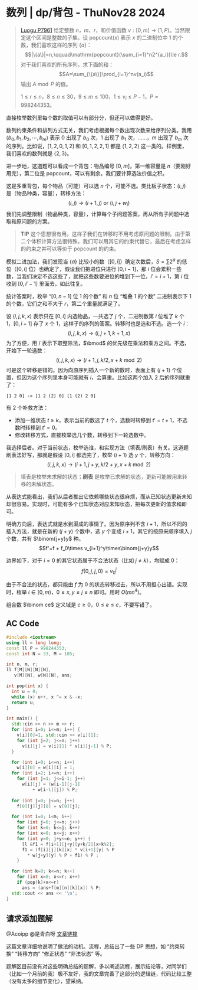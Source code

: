 # 数列 | dp/背包 - ThuNov28 2024
> [Luogu P7961](https://www.luogu.com.cn/problem/P7961)
> 给定整数 $n$，$m$，$r$，和价值函数 $v:[0,m]\rightarrow[1,P)$。当然限定这个区间是整数的子集。设 $\mathrm{popcount}(x)$ 表示 $x$ 的二进制位中 1 的个数，我们喜欢这样的序列 $\{a\}$：
> $$|\{a\}|=n,\qquad\mathrm{popcount}(\sum_{i=1}^n2^{a_i})\le r.$$
> 对于我们喜欢的所有序列，求下面的和：
> $$A=\sum_{\{a\}}\prod_{i=1}^nv(a_i)$$
> 输出 $A\bmod P$ 的值。
>
> $1\le r\le n$，$8\le n\le30$，$9\le m\le100$，$1\le v_i\le P-1$，$P=998244353$。

直接枚举数列里每个数的取值可以有部分分，但还可以做得更好。

数列约束条件和排列方式无关，我们考虑根据每个数出现次数来给序列分类。我用 $\langle b_0,b_1,b_2,\cdots,b_m\rangle$ 表示 0 出现了 $b_0$ 次，1 出现了 $b_1$ 次，……，$m$ 出现了 $b_m$ 次的序列。比如说，$[1,2,0,1,2]$ 和 $[0, 1, 2, 2, 1]$ 都是 $\langle 1,2,2\rangle$ 这一类的。样例里，我们喜欢的数列就是 $\langle 2,3\rangle$。

进一步地，这道题可以看成一个背包：物品编号 $[0,m]$，第一维容量是 $n$（要刚好用完），第二位是 $\mathrm{popcount}$，可以有剩余。我们要计算选法价值之积。

这是多重背包，每个物品（可能）可以选 $n$ 个，可能不选。类比板子状态：$(i,j)$ 是（物品种类，容量），转移方法：
$$(i,j)\rightarrow(i+1,j)\text{ or } (i,j+w_i)$$
我们先调整限制（物品种类，容量），计算每个子问题答案，再从所有子问题中选取和原问题的方案。

> **TIP** 这个思想很有用。这样子我们在转移时不用考虑原问题的限制。由于第二个体积计算方法很特殊，我们可以用其它的约束代替它，最后在考虑怎样的约束之并可以等价于 $\mathrm{popcount}$ 的约束。

模拟二进加法，我们发现当 $\{a\}$ 比较小的数（$[0,i]$）确定次数后，$S=\sum2^a$ 的低位（$[0,i]$ 位）也确定了，假设我们把进位只进行 $[0,i-1]$，那 $i$ 位会累积一些数，当我们决定不选这些了，就把这些数要进位的堆到下一位，$i'=i+1$，第 $i$ 位收到 $[0,i'-1]$ 里面去，如此往复。

统计答案时，枚举 “$[0,n-1]$ 位 1 的个数” 和 $n$ 位 “堆叠 1 的个数” 二进制表示下 1 的个数，它们之和不大于 $r$，第二个重量就满足了。

设 $(i,j,k,x)$ 表示只在 $[0,i]$ 内选物品，一共选了 $j$ 个，二进制数第 $i$ 位堆了 $k$ 个 1，$[0,i-1]$ 存了 $x$ 个 1，这样子的序列的答案。转移时也是选和不选。选一个 $i$：
$$(i,j,k,x)\rightarrow(i,j+1,k+1,x)$$
为了方便，用 $/$ 表示下取整除法，$\bmod$ 的优先级在乘法和乘方之间。不选，开始下一轮选数：
$$(i,j,k,x)\rightarrow(i+1,j,k/2,x+k\bmod2)$$
可是这个转移是错的。因为向原序列插入一个新的数时，表面上有 $(j+1)$ 个位置，但因为这个序列里本身可能就有 $i$，会算重。比如这两个加入 2 后的序列就重了：
```
[1 2 0] -> [1 2 (2) 0] [1 (2) 2 0]
```
有 2 个补救方法：
- 添加一维状态 $t\ge k$，表示当前的数选了 $t$ 个，选数时转移到 $t'=t+1$，不选数时转移到 $t'=0$。
- 修改转移方式，直接枚举选几个数，转移到下一轮选数中。

我选择后者。对于当前状态，枚举选谁，和实现方法（填表/刷表）有关。这道题刷表法好写，那就是假设 $[0,i]$ 都选完了，枚举 $(i+1)$ 选 $y$ 个，转移方向：
$$(i,j,k,x)\rightarrow(i+1,j+y,k/2+y,x+k\bmod2)$$

> 填表是枚举未求解的状态；**刷表** 是枚举已求解的状态，更新可能被用来转移的未解状态。

从表达式能看出，我们从后者推出它依赖哪些状态很麻烦，而从已知状态更新未知却很容易。实现时，可能有多个已知状态对应未知状态，把每次更新的值求和即可。

明确方向后，表达式就是水到渠成的事情了。因为原序列不含 $i+1$，所以不同的插入方法，就是在新的 $(j+y)$ 个数中，选 $y$ 个变成 $i+1$，其它的按原来顺序填入 $j$ 个数，共有 $\binom{j+y}y$ 种。
$$f'=f + f_0\times v_{i+1}^y\times\binom{j+y}y$$

边界如下，对于 $i=0$ 的其它状态属于不合法状态（比如 $j\ne k$），均赋成 0：
$$f(0,j,j,0)=v_0^j$$

由于不合法的状态，都只能由 $f$ 为 0 的状态转移过去，所以不用担心出错。实现时，枚举 $i\in[0,m)$，$0\le x,y\le j\le n$ 即可。用时 $O(mn^4)$。

组合数 $\binom ce$ 定义域是 $c\ge0$，$0\le e\le c$，不要写错了。

## AC Code
```cpp
#include <iostream>
using ll = long long;
const ll P = 998244353;
const int N = 33, M = 105;

int n, m, r;
ll f[M][N][N][N],
   v[M][N], w[N][N], ans;

int pop(int x) {
  int u = 0;
  while (x) u++, x ^= x & -x;
  return u;
}

int main() {
  std::cin >> n >> m >> r;
  for (int i=0; i<=m; i++) {
    v[i][0]=1, std::cin >> v[i][1];
    for (int j=2; j<=n; j++)
      v[i][j] = v[i][1] * v[i][j-1] % P;
  }

  for (int i=0; i<=n; i++)
    w[i][0] = w[i][i] = 1;
  for (int i=2; i<=n; i++)
    for (int j=1; j<=i-1; j++)
      w[i][j] = (w[i-1][j-1]
          + w[i-1][j]) % P;
  
  for (int j=0; j<=n; j++)
    f[0][j][j][0] = v[0][j];

  for (int i=0; i<m; i++)
    for (int j=0; j<=n; j++)
    for (int k=0; k<=j; k++)
    for (int x=0; x<=j; x++)
    for (int y=0; j+y<=n; y++) {
      ll &f1 = f[i+1][j+y][y+k/2][x+k%2];
      f1 = (f[i][j][k][x] * v[i+1][y] % P
        * w[j+y][y] % P + f1) % P ;
    }

  for (int k=0; k<=n; k++)
    for (int x=0; x<=r; x++)
    if (pop(k)+x<=r)
      ans = (ans+f[m][n][k][x]) % P;
  std::cout << ans << '\n';
}
```

## 请求添加题解
@Acoipp @是青白呀 [文章链接](https://www.luogu.com.cn/article/au82ywki)

这篇文章详细地说明了做法的动机、流程，总结出了一些 DP 思想，如 “约束转换” “转移方向” “修正状态” “非法状态” 等。

题解区目前没有对这些明确总结的题解，多以阐述流程，展示结论等，对同学们（比如一个月前的我）极不友好，我的文章完善了这部分的逻辑链，代码比较工整（没有太多的细节变化），望采纳。
